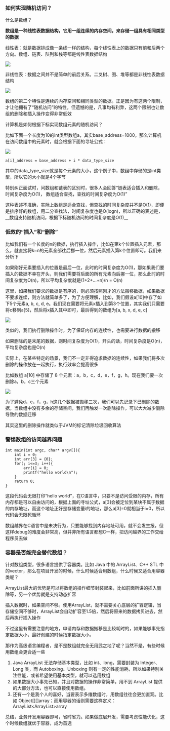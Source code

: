 
### 如何实现随机访问？

什么是数组？

__数组是一种线性表数据结构，它用一组连续的内存空间，来存储一组具有相同类型的数据__

线性表：就是数据排成像一条线一样的结构，每个线性表上的数据只有前和后两个方向。数组、链表、队列和栈等都是线性表数据结构

![][image-1]

非线性表：数据之间并不是简单的前后关系。二叉树、图、堆等都是非线性表数据结构

![][image-2]

数组的第二个特性是连续的内存空间和相同类型的数据。正是因为有这两个限制，才让他拥有了“随机访问”的特性。但遗憾的是，凡事均有利弊，这两个限制也让数组的删除和插入操作变得非常低效

计算机是如何根据下标实现数组元素的随机访问？

比如下面一个长度为10的int类型数组a，其实base\_address=1000，那么计算机在访问数组中的元素时，就会根据下面的寻址公式：

![][image-3]

```
a[i]_address = base_address + i * data_type_size
```

其中的data\_type\_size就是每个元素的大小，这个例子中，数组中存储的是int类型，所以它的大小就是4个字节

特别纠正面试时，问数组和链表的区别时，很多人会回答“链表适合插入和删除，时间复杂度为O(1)， 数组适合查找，查找的时间复杂度为O(1)”

这种表述不准确，实际上数组是适合查找，但查找的时间复杂度并不是O(1)，即便是排序好的数组，用二分查找法，时间复杂度也是O(logn)，所以正确的表述是，\_\_数组支持随机访问，根据下标随机访问的时间复杂度是O(1)\_\_

### 低效的“插入”和“删除”

比如我们有一个长度的n的数据，执行插入操作，比如在第k个位置插入元素，那么，就直接将k\~n的元素全部往后挪一位，然后元素插入第k个位置即可。我们来分析下

如果刚好元素要插入的位置是最后一位，此时的时间复杂度为O(1)，那如果我们要插入的数据不幸在开头，则我们需要将后面的所有元素向后挪一位，那么此时的时间复杂度为O(n)，所以平均复杂度就是(1+2+…+n)/n = O(n)

这里，如果我们要求的数据是有序的，则必须按照刚才的方法搬移数据，如果数据不要求连续，则方法就简单多了，为了方便理解，比如，我们假设a[10]中存了如下5个元素a, b, c, d, e。我们现在需要将元素x插入到第3个位置，其实我们只需要将c移到a[5]，然后将x插入其中即可，最后得到的数组为[a, b, x, d, e, c]

![][image-4]

类似的，我们执行删除操作时，为了保证内存的连续性，也需要进行数据的搬移

如果删除的是末尾的数据，则时间复杂度为O(1)，开头的话，时间复杂度是O(n)，平均复杂度也是O(n)

实际上，在某些特定的场景，我们不一定非得追求数据的连续性，如果我们将多次删除的操作放在一起执行，执行效率会提高很多

比如数组 a[10] 中存储了 8 个元素：a，b，c，d，e，f，g，h。现在我们要一次删除a，b，c三个元素

![][image-5]

为了避免d，e，f，g，h这几个数据被搬移三次，我们可以先记录下已删除的数据，当数组中没有多余的存储空间，我们再触发一次删除操作，可以大大减少删除导致的数据迁移

其实这里的删除操作就类似于JVM的标记清除垃圾回收算法

### 警惕数组的访问越界问题

```
int main(int argc, char* argv[]){
    int i = 0;
    int arr[3] = {0};
    for(; i<=3; i++){
        arr[i] = 0;
        printf("hello world\n");
    }
    return 0;
}
```

这段代码会无限打印“hello world”，在C语言中，只要不是访问受限的内存，所有内存都是可以自由访问的，根据上面的寻址公式，a[3]会被定位到某块不属于数据的内存地址，而这个地址正好是存储变量i的地址，那么a[3]=0就相当于i=0，所以代码会无限死循环

数组越界在C语言中是未决行为，只要能够找到内存地址可用，就不会发生报，但这样debug的难度会非常高，但并非所有语言都想C一样，把访问越界的工作交给程序员去做


### 容器是否能完全替代数组？

针对数组类型，很多语言提供了容器类。比如 Java 中的 ArrayList、C++ STL 中 的vector，那么在项目开发的时候，什么时候适合用数组，什么时候又适合用容器类呢？

ArrayList最大的优势是可以将数组的操作细节封装起来，比如前面所讲的插入删除等，另一个优势就是支持动态扩容

插入数据时，如果空间不够。使用ArrayList，就不需要关心底层的扩容逻辑，当存储空间不够时，ArrayList会自动扩容至1.5倍，然后将原来的数据拷贝进去，然后再执行插入操作

不过这里有需要注意的地方，申请内存和数据搬移是比较耗时的，如果能够事先指定数据大小，最好创建的时候指定数据大小。

那作为高级语言编程者，是不是数组就完全无用武之地了呢？当然不是，有些时候用数组会更合适一些

1. Java ArrayList 无法存储基本类型，比如 int、long，需要封装为 Integer、Long 类，而 Autoboxing、Unboxing 则有一定的性能消耗，所以如果特别关注性能，或者希望使用基本类型，就可以选用数组
2. 如果数据大小事先已知，并且对数据的操作非常简单，用不到 ArrayList 提供的大部分方法，也可以直接使用数组。
3. 还有一个是我个人的喜好，当要表示多维数组时，用数组往往会更加直观。比如 Object[][]array；而用容器的话则需要这样定义：ArrayList\<ArrayList\>array

总结，业务开发用容器即可，省时省力。如果做底层开发，需要考虑性能优化，这个时候数组就优于容器，成为首选


[image-1]:	https://github.com/hacksman/learning/blob/master/picture/xianxingbiao.jpg
[image-2]:	https://github.com/hacksman/learning/blob/master/picture/feixianxingbiao.jpg
[image-3]:	https://github.com/hacksman/learning/blob/master/picture/neicunxunzhi.jpg
[image-4]:	https://github.com/hacksman/learning/blob/master/picture/charu.jpg
[image-5]:	https://github.com/hacksman/learning/blob/master/picture/charu_2.jpg